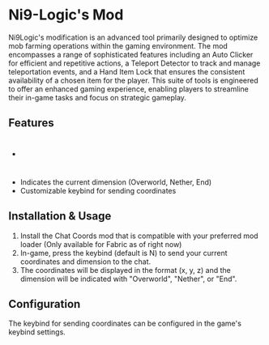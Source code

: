 # Ni9-Logic's Mod
Ni9Logic's modification is an advanced tool primarily designed to optimize mob farming operations within the gaming environment. The mod encompasses a range of sophisticated features including an Auto Clicker for efficient and repetitive actions, a Teleport Detector to track and manage teleportation events, and a Hand Item Lock that ensures the consistent availability of a chosen item for the player. This suite of tools is engineered to offer an enhanced gaming experience, enabling players to streamline their in-game tasks and focus on strategic gameplay.

## Features
- #
- Indicates the current dimension (Overworld, Nether, End)
- Customizable keybind for sending coordinates

## Installation & Usage
1. Install the Chat Coords mod that is compatible with your preferred mod loader (Only available for Fabric as of right now)
2. In-game, press the keybind (default is N) to send your current coordinates and dimension to the chat.
3. The coordinates will be displayed in the format (x, y, z) and the dimension will be indicated with "Overworld", "Nether", or "End".

## Configuration
The keybind for sending coordinates can be configured in the game's keybind settings.
